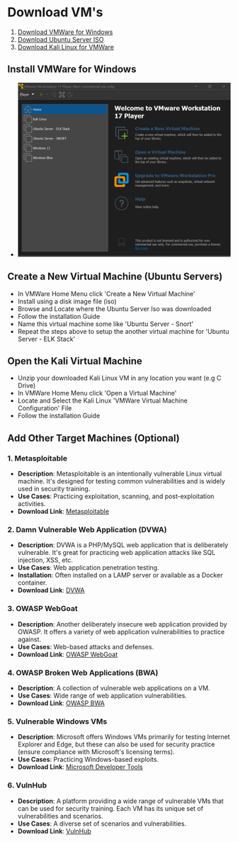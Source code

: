 # Download VM's
1. [Download VMWare for Windows](https://www.vmware.com/go/getplayer-win)
2. [Download Ubuntu Server ISO](https://ubuntu.com/download/server)
3. [Download Kali Linux for VMWare](https://www.kali.org/get-kali/#kali-virtual-machines)


## Install VMWare for Windows
- ![VMWare Screen](https://github.com/johnrodrigo27/BlueTeamLab-Snort-ELK-Stack-/blob/main/Images/1.png)

## Create a New Virtual Machine (Ubuntu Servers)
- In VMWare Home Menu click 'Create a New Virtual Machine'
- Install using a disk image file (iso)
- Browse and Locate where the Ubuntu Server Iso was downloaded
- Follow the installation Guide
- Name this virtual machine some like 'Ubuntu Server - Snort'
- Repeat the steps above to setup the another virtual machine for 'Ubuntu Server - ELK Stack'

## Open the Kali Virtual Machine
- Unzip your downloaded Kali Linux VM in any location you want (e.g C Drive)
- In VMWare Home Menu click 'Open a Virtual Machine'
- Locate and Select the Kali Linux 'VMWare Virtual Machine Configuration' File
- Follow the installation Guide

## Add Other Target Machines (Optional)
### 1. Metasploitable

- **Description**: Metasploitable is an intentionally vulnerable Linux virtual machine. It's designed for testing common vulnerabilities and is widely used in security training.
- **Use Cases**: Practicing exploitation, scanning, and post-exploitation activities.
- **Download Link**: [Metasploitable](https://sourceforge.net/projects/metasploitable/)

### 2. Damn Vulnerable Web Application (DVWA)

- **Description**: DVWA is a PHP/MySQL web application that is deliberately vulnerable. It's great for practicing web application attacks like SQL injection, XSS, etc.
- **Use Cases**: Web application penetration testing.
- **Installation**: Often installed on a LAMP server or available as a Docker container.
- **Download Link**: [DVWA](http://www.dvwa.co.uk/)

### 3. OWASP WebGoat

- **Description**: Another deliberately insecure web application provided by OWASP. It offers a variety of web application vulnerabilities to practice against.
- **Use Cases**: Web-based attacks and defenses.
- **Download Link**: [OWASP WebGoat](https://owasp.org/www-project-webgoat/)

### 4. OWASP Broken Web Applications (BWA)

- **Description**: A collection of vulnerable web applications on a VM.
- **Use Cases**: Wide range of web application vulnerabilities.
- **Download Link**: [OWASP BWA](https://owasp.org/www-project-broken-web-applications/)

### 5. Vulnerable Windows VMs

- **Description**: Microsoft offers Windows VMs primarily for testing Internet Explorer and Edge, but these can also be used for security practice (ensure compliance with Microsoft's licensing terms).
- **Use Cases**: Practicing Windows-based exploits.
- **Download Link**: [Microsoft Developer Tools](https://developer.microsoft.com/en-us/microsoft-edge/tools/vms/)

### 6. VulnHub

- **Description**: A platform providing a wide range of vulnerable VMs that can be used for security training. Each VM has its unique set of vulnerabilities and scenarios.
- **Use Cases**: A diverse set of scenarios and vulnerabilities.
- **Download Link**: [VulnHub](https://www.vulnhub.com/)


